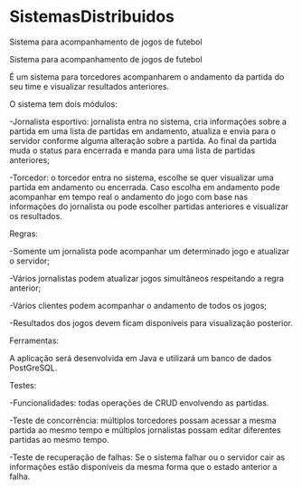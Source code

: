 # SistemasDistribuidos
Sistema para acompanhamento de jogos de futebol 

Sistema para acompanhamento de jogos de futebol 

 
É um sistema para torcedores acompanharem o andamento da partida do seu time e visualizar resultados anteriores. 

O sistema tem dois módulos: 

-Jornalista esportivo: jornalista entra no sistema, cria informações sobre a partida em uma lista de partidas em andamento, atualiza e envia para o servidor conforme alguma alteração sobre a partida. Ao final da partida muda o status para encerrada e manda para uma lista de partidas anteriores; 

-Torcedor: o torcedor entra no sistema, escolhe se quer visualizar uma partida em andamento ou encerrada. Caso escolha em andamento pode acompanhar em tempo real o andamento do jogo com base nas informações do jornalista ou pode escolher partidas anteriores e visualizar os resultados. 

Regras: 

-Somente um jornalista pode acompanhar um determinado jogo e atualizar o servidor; 

-Vários jornalistas podem atualizar jogos simultâneos respeitando a regra anterior; 

-Vários clientes podem acompanhar o andamento de todos os jogos; 

-Resultados dos jogos devem ficam disponíveis para visualização posterior.   

 

Ferramentas: 

A aplicação será desenvolvida em Java e utilizará um banco de dados PostGreSQL. 

Testes: 

-Funcionalidades: todas operações de CRUD envolvendo as partidas.

-Teste de concorrência: múltiplos torcedores possam acessar a mesma partida ao mesmo tempo e múltiplos jornalistas possam editar diferentes partidas ao mesmo tempo. 

-Teste de recuperação de falhas: Se o sistema falhar ou o servidor cair as informações estão disponíveis da mesma forma que o estado anterior a falha. 
 

 

 

